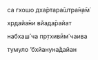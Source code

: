 са гхошо дха̄ртара̄шт̣ра̄н̣а̄м̇

хр̣дайа̄ни вйада̄райат

набхаш́ ча пр̣тхивӣм̇ чаива

тумуло ’бхйануна̄дайан